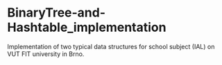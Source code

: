 # BinaryTree-and-Hashtable_implementation
Implementation of two typical data structures for school subject (IAL) on VUT FIT university in Brno.
